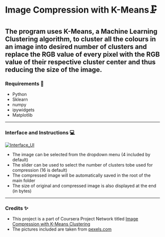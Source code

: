 # Image Compression with K-Means🗜️

The program uses K-Means, a Machine Learning Clustering algorithm, to cluster all the colours in an image into desired number of clusters and replace the RGB value of every pixel with the RGB value of their respective cluster center and thus reducing the size of the image.
---

### Requirements :memo:
- Python
- Sklearn
- numpy
- ipywidgets
- Matplotlib
---

### Interface and Instructions :computer:
<a href="https://ibb.co/5RB4Gp5"><img src="https://i.ibb.co/wzMgBGK/Annotation-2020-07-08-224059.png" alt="Interface_UI" border="0"></a>

- The image can be selected from the dropdown menu (4 included by default)
- The slider can be used to select the number of clusters tobe used for compression (16 is default)
- The compressed image will be automatically saved in the root of the main folder
- The size of original and compressed image is also displayed at the end (in bytes)
---

### Credits :sparkles:
- This project is a part of Coursera Project Network titled [Image Compression with K-Means Clustering](https://www.coursera.org/projects/scikit-learn-k-means-clustering-image-compression)
- The pictures included are taken from [pexels.com](pexels.com)
